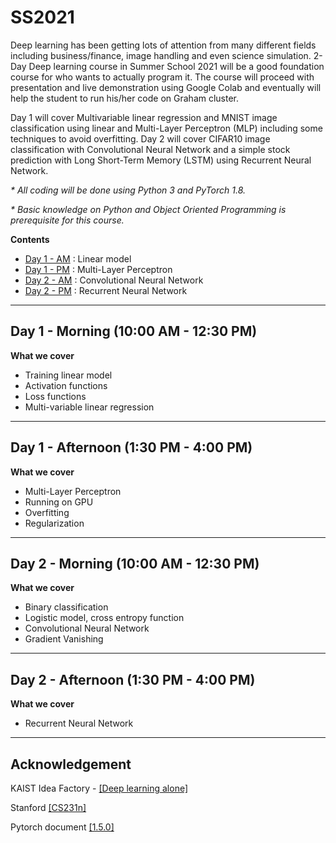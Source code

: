 # SS2021

Deep learning has been getting lots of attention from many different fields including business/finance, image handling and even science simulation. 2-Day Deep learning course in Summer School 2021 will be a good foundation course for who wants to actually program it. The course will proceed with presentation and live demonstration using Google Colab and eventually will help the student to run his/her code on Graham cluster. 

Day 1 will cover Multivariable linear regression and MNIST image classification using linear and Multi-Layer Perceptron (MLP) including some techniques to avoid overfitting. Day 2 will cover CIFAR10 image classification with Convolutional Neural Network and a simple stock prediction with Long Short-Term Memory (LSTM) using Recurrent Neural Network. 

_* All coding will be done using Python 3 and PyTorch 1.8._

_* Basic knowledge on Python and Object Oriented Programming is prerequisite for this course._

**Contents**
* [Day 1 - AM](https://github.com/isaacye/SS2021#Day1AM) : Linear model
* [Day 1 - PM](https://github.com/isaacye/SS2021#Day1PM) : Multi-Layer Perceptron
* [Day 2 - AM](https://github.com/isaacye/SS2021#Day2AM) : Convolutional Neural Network
* [Day 2 - PM](https://github.com/isaacye/SS2021#Day2PM) : Recurrent Neural Network

----
## Day 1 - Morning (10:00 AM - 12:30 PM)

**What we cover**
* Training linear model
* Activation functions
* Loss functions
* Multi-variable linear regression

---
## Day 1 - Afternoon (1:30 PM - 4:00 PM)

**What we cover**
* Multi-Layer Perceptron
* Running on GPU
* Overfitting
* Regularization

---
## Day 2 - Morning (10:00 AM - 12:30 PM)

**What we cover**
* Binary classification
* Logistic model, cross entropy function
* Convolutional Neural Network
* Gradient Vanishing


---
## Day 2 - Afternoon (1:30 PM - 4:00 PM)

**What we cover**
* Recurrent Neural Network

---
## Acknowledgement

KAIST Idea Factory - [[Deep learning alone]](https://github.com/heartcored98/Standalone-DeepLearning)

Stanford [[CS231n]](http://cs231n.stanford.edu/)

Pytorch document [[1.5.0]](https://pytorch.org/docs/stable/index.html)

